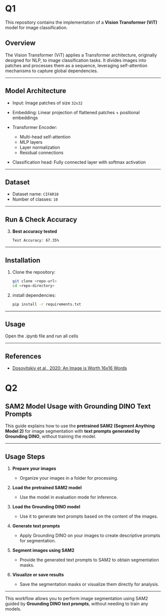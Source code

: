# Q1

This repository contains the implementation of a **Vision Transformer (ViT)** model for image classification.


## Overview

The Vision Transformer (ViT) applies a Transformer architecture, originally designed for NLP, to image classification tasks. It divides images into patches and processes them as a sequence, leveraging self-attention mechanisms to capture global dependencies.

---

## Model Architecture

* Input: Image patches of size `32x32`
* Embedding: Linear projection of flattened patches + positional embeddings
* Transformer Encoder:

  * Multi-head self-attention
  * MLP layers
  * Layer normalization
  * Residual connections
* Classification head: Fully connected layer with softmax activation

---

## Dataset

* Dataset name: `CIFAR10`
* Number of classes: `10`
---

## Run & Check Accuracy



3. **Best accuracy tested**

   ```
   Test Accuracy: 67.35%
   ```

---

## Installation

1. Clone the repository:

   ```bash
   git clone <repo-url>
   cd <repo-directory>
   ```
2. install dependencies:

   ```bash
   pip install -r requirements.txt
   ```

---

## Usage

Open the .ipynb file and run all cells

---

## References

* [Dosovitskiy et al., 2020: An Image is Worth 16x16 Words](https://arxiv.org/abs/2010.11929)

# Q2

## SAM2 Model Usage with Grounding DINO Text Prompts

This guide explains how to use the **pretrained SAM2 (Segment Anything Model 2)** for image segmentation with **text prompts generated by Grounding DINO**, without training the model.

---

## Usage Steps

1. **Prepare your images**

   * Organize your images in a folder for processing.

2. **Load the pretrained SAM2 model**

   * Use the model in evaluation mode for inference.

3. **Load the Grounding DINO model**

   * Use it to generate text prompts based on the content of the images.

4. **Generate text prompts**

   * Apply Grounding DINO on your images to create descriptive prompts for segmentation.

5. **Segment images using SAM2**

   * Provide the generated text prompts to SAM2 to obtain segmentation masks.

6. **Visualize or save results**

   * Save the segmentation masks or visualize them directly for analysis.

---

This workflow allows you to perform image segmentation using SAM2 guided by **Grounding DINO text prompts**, without needing to train any models.
